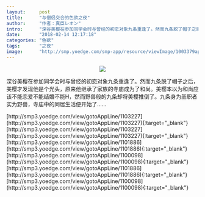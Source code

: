 ```yaml
---
layout:     post
title:      "与僧侣交合的色欲之夜"
author:     "作者：真臣レオン"
intro:      "深谷美樱在参加同学会时与曾经的初恋对象九条重逢了。然而九条脱了帽子之后，美樱才发现他是个光头，原来他继承了家族的寺庙成为了和尚。美樱本以为和尚应该不能恋爱不能结婚不能H，然而野兽般的九条却将美樱推倒了。九条身为圣职者实为野兽，寺庙中的同居生活便开始了……"
date:       "2018-02-14 12:17:18"
categories: "色欲"
tags:       "之夜"
image:      "http://smp.yoedge.com/smp-app/resource/viewImage/1003379appline.png"
---
```

<div style="text-align: center">
<p><img src="http://smp.yoedge.com/smp-app/resource/viewImage/1003379appline.png"/></p>
</div>
<p class="post-meta">
<span>深谷美樱在参加同学会时与曾经的初恋对象九条重逢了。然而九条脱了帽子之后，美樱才发现他是个光头，原来他继承了家族的寺庙成为了和尚。美樱本以为和尚应该不能恋爱不能结婚不能H，然而野兽般的九条却将美樱推倒了。九条身为圣职者实为野兽，寺庙中的同居生活便开始了……</span>
</p>
[http://smp3.yoedge.com/view/gotoAppLine/1103227](http://smp3.yoedge.com/view/gotoAppLine/1103227){:target="_blank"}
[http://smp3.yoedge.com/view/gotoAppLine/1103227](http://smp3.yoedge.com/view/gotoAppLine/1103227){:target="_blank"}
[http://smp3.yoedge.com/view/gotoAppLine/1101886](http://smp3.yoedge.com/view/gotoAppLine/1101886){:target="_blank"}
[http://smp3.yoedge.com/view/gotoAppLine/1100098](http://smp3.yoedge.com/view/gotoAppLine/1100098){:target="_blank"}
[http://smp3.yoedge.com/view/gotoAppLine/1101886](http://smp3.yoedge.com/view/gotoAppLine/1101886){:target="_blank"}
[http://smp3.yoedge.com/view/gotoAppLine/1100098](http://smp3.yoedge.com/view/gotoAppLine/1100098){:target="_blank"}


